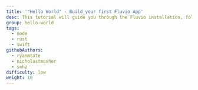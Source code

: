 ```yaml
---
title: '"Hello World" - Build your first Fluvio App'
desc: This tutorial will guide you through the Fluvio installation, followed by a step-by-step on how to create a simple data streaming App.
group: hello-world
tags:
  - node
  - rust
  - swift
githubAuthors:
  - ryanmtate
  - nicholastmosher
  - sehz
difficulty: low
weight: 10
---
```

